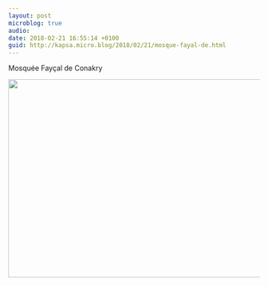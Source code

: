 ```yaml
---
layout: post
microblog: true
audio: 
date: 2018-02-21 16:55:14 +0100
guid: http://kapsa.micro.blog/2018/02/21/mosque-fayal-de.html
---
```

Mosquée Fayçal de Conakry

<img src="http://www.jeankapsa.com/uploads/2018/745ad874b6.jpg" width="600" height="397" />
